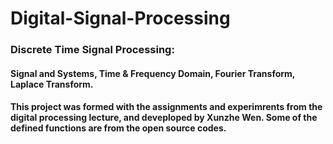 # Digital-Signal-Processing
### Discrete Time Signal Processing: 
#### Signal and Systems, Time & Frequency Domain, Fourier Transform, Laplace Transform. <br>
#### This project was formed with the assignments and experimrents from the digital processing lecture, and deveploped by Xunzhe Wen. Some of the defined functions are from the open source codes.  
